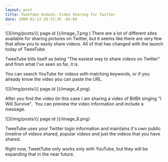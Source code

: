 ```yaml
---
layout: post
title: TweeTube &ndash; Video Sharing for Twitter
date: 2009-01-13 20:33:35 -05:00
---
```


![](/img/posts/{{ page.id }}/image_7.png ) There are a lot of different sites available for sharing pictures on Twitter, but it seems like there are very few that allow you to easily share videos. All of that has changed with the launch today of TweeTube.

TweeTube bills itself as being "The easiest way to share videos on Twitter" and from what I've seen so far, it is.

You can search YouTube for videos with matching keywords, or if you already know the video you can paste the URL.

![](/img/posts/{{ page.id }}/image_4.png) 

After you find the video (in this case I am sharing a video of BitBlt singing "I Will Survive".  You can preview the video information and include a message.

![](/img/posts/{{ page.id }}/image_6.png) 

TweeTube uses your Twitter login information and maintains it's own public timeline of videos shared, popular videos and just the videos that you have shared.

Right now, TweetTube only works only with YouTube, but they will be expanding that in the near future.

